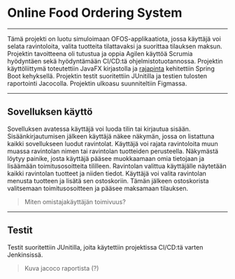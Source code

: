 # **Online Food Ordering System**
___

Tämä projekti on luotu simuloimaan OFOS-applikaatiota, jossa käyttäjä voi selata ravintoloita, valita tuotteita tilattavaksi ja suorittaa tilauksen maksun. Projektin tavoitteena oli tutustua ja oppia Agilen käyttöä Scrumia hyödyntäen
sekä hyödyntämään CI/CD:tä ohjelmistotuotannossa. Projektin käyttöliittymä toteutettiin JavaFX kirjastolla ja [rajapinta](https://github.com/mikktur/OFOS-Backend) kehitettiin Spring Boot kehyksellä. Projektin testit suoritettiin JUnitilla
ja testien tulosten raportointi Jacocolla. Projektin ulkoasu suunniteltiin Figmassa.

___

## Sovelluksen käyttö

Sovelluksen avatessa käyttäjä voi luoda tilin tai kirjautua sisään. Sisäänkirjautumisen jälkeen käyttäjä näkee näkymän, jossa on listattuna kaikki sovellukseen luodut ravintolat. Käyttäjä voi rajata ravintoloita muun muassa ravintolan nimen 
tai ravintolan tuotteiden perusteella. Näkymästä löytyy painike, josta käyttäjä pääsee muokkaamaan omia tietojaan ja lisäämään toimitusosoitteita tililleen. Ravintolan valittua käyttäjälle näytetään kaikki ravintolan tuotteet ja niiden tiedot.
Käyttäjä voi valita ravintolan menusta tuotteen ja lisätä sen ostoskoriin. Tämän jälkeen ostoskorista valitsemaan toimitusosoitteen ja pääsee maksamaan tilauksen.

>Miten omistajakäyttäjän toimivuus?

___

## Testit

Testit suoritettiin JUnitilla, joita käytettiin projektissa CI/CD:tä varten Jenkinsissä. 

>Kuva jacoco raportista (?)
